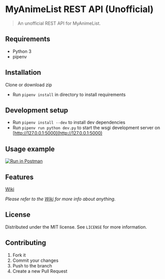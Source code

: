 # MyAnimeList REST API (Unofficial)

> An unofficial REST API for MyAnimeList.

## Requirements

- Python 3
- pipenv

## Installation

Clone or download zip

- Run ``pipenv install`` in directory to install requirements

## Development setup

- Run ``pipenv install --dev`` to install dev dependencies
- Run ``pipenv run python dev.py`` to start the wsgi development server on [http://127.0.0.1:5000](http://127.0.0.1:5000)

## Usage example

[![Run in Postman](https://run.pstmn.io/button.svg)](https://app.getpostman.com/run-collection/18acc4272e58f2755282)

## Features

[Wiki](https://github.com/Nearata/myanimelist-rest-api/wiki/Features)

_Please refer to the [Wiki](https://github.com/Nearata/myanimelist-rest-api/wiki) for more info about anything._

## License

Distributed under the MIT license. See ``LICENSE`` for more information.

## Contributing

1. Fork it
2. Commit your changes
3. Push to the branch
4. Create a new Pull Request
